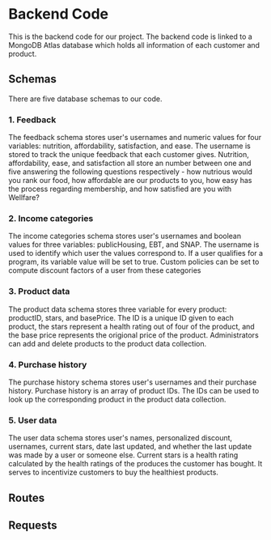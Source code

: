 # Backend Code
This is the backend code for our project. The backend code is linked to a MongoDB Atlas database which holds all information of each customer and product.

## Schemas
There are five database schemas to our code.

###     1. Feedback
The feedback schema stores user's usernames and numeric values for four variables: nutrition, affordability, satisfaction, and ease. The username is stored to track the unique feedback that each customer gives. Nutrition, affordability, ease, and satisfaction all store an number between one and five answering the following questions respectively - how nutrious would you rank our food, how affordable are our products to you, how easy has the process regarding membership, and how satisfied are you with Wellfare?

###     2. Income categories
The income categories schema stores user's usernames and boolean values for three variables: publicHousing, EBT, and SNAP. The username is used to identify which user the values correspond to. If a user qualifies for a program, its variable value will be set to true. Custom policies can be set to compute discount factors of a user from these categories
###     3. Product data
The product data schema stores three variable for every product: productID, stars, and basePrice. The ID is a unique ID given to each product, the stars represent a health rating out of four of the product, and the base price represents the origional price of the product. Administrators can add and delete products to the product data collection.
###     4. Purchase history
The purchase history schema stores user's usernames and their purchase history. Purchase history is an array of product IDs. The IDs can be used to look up the corresponding product in the product data collection.
###     5. User data
The user data schema stores user's names, personalized discount, usernames, current stars, date last updated, and whether the last update was made by a user or someone else. Current stars is a health rating calculated by the health ratings of the produces the customer has bought. It serves to incentivize customers to buy the healthiest products.  
## Routes

## Requests
